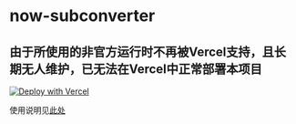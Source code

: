 # now-subconverter

## 由于所使用的非官方运行时不再被Vercel支持，且长期无人维护，已无法在Vercel中正常部署本项目

[![Deploy with Vercel](https://vercel.com/button)](https://vercel.com/import/git?s=https%3A%2F%2Fgithub.com%2Fzhongfly%2Fnow-subconverter)

使用说明见[此处](https://blogsue.vercel.app/#/article/4)
